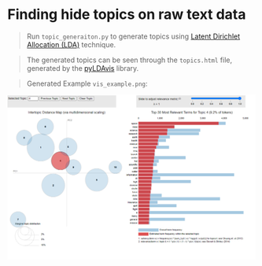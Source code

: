 # Finding hide topics on raw text data

> Run `topic_generaiton.py` to generate topics using [Latent Dirichlet Allocation (LDA)](https://www.jmlr.org/papers/volume3/blei03a/blei03a.pdf) technique.

> The generated topics can be seen through the `topics.html` file, generated by the [pyLDAvis](https://github.com/bmabey/pyLDAvis) library.


> Generated Example `vis_example.png`:


<img src="./vis_example.png" width="1000"/>
 



